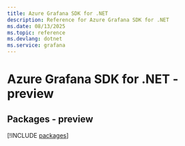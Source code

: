 ```yaml
---
title: Azure Grafana SDK for .NET
description: Reference for Azure Grafana SDK for .NET
ms.date: 08/13/2025
ms.topic: reference
ms.devlang: dotnet
ms.service: grafana
---
```

# Azure Grafana SDK for .NET - preview
## Packages - preview
[!INCLUDE [packages](grafana-index.md)]